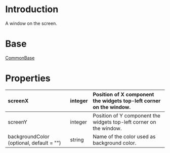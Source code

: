 # Introduction #

A window on the screen.

# Base #

[CommonBase](BranchTypesUiCommonBase.md)

# Properties #

| screenX | integer | Position of X component the widgets top-left corner on the window. |
|:--------|:--------|:-------------------------------------------------------------------|
| screenY | integer | Position of Y component the widgets top-left corner on the window. |
| backgroundColor (optional, default = "") | string  | Name of the color used as background color.                        |